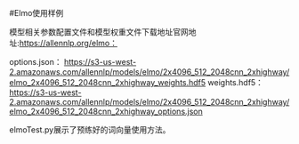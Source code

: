 #Elmo使用样例

模型相关参数配置文件和模型权重文件下载地址官网地址:https://allennlp.org/elmo：

options.json：
https://s3-us-west-2.amazonaws.com/allennlp/models/elmo/2x4096_512_2048cnn_2xhighway/elmo_2x4096_512_2048cnn_2xhighway_weights.hdf5
weights.hdf5：
https://s3-us-west-2.amazonaws.com/allennlp/models/elmo/2x4096_512_2048cnn_2xhighway/elmo_2x4096_512_2048cnn_2xhighway_options.json

elmoTest.py展示了预练好的词向量使用方法。
